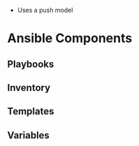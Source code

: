 
* Uses a push model

# Ansible Components

## Playbooks

## Inventory 

## Templates

## Variables
